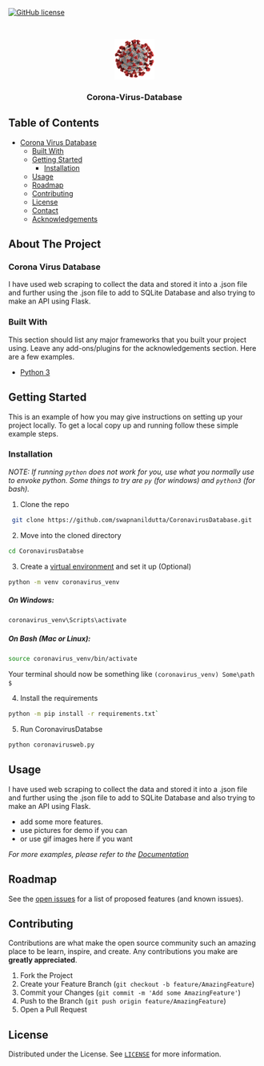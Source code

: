 
[![GitHub license](https://img.shields.io/github/license/swapnanildutta/CoronavirusDatabase)](https://github.com/swapnanildutta/CoronavirusDatabase)

<!-- PROJECT LOGO -->
<br />
<p align="center">
  <a href="https://github.com/swapnanildutta/CoronavirusDatabase">
    <img src="assets/logo-readme.png" alt="Logo" width="80" height="80">
  </a>
  <h3 align="center">Corona-Virus-Database</h3>
</p>

<!-- TABLE OF CONTENTS -->

## Table of Contents

- [Corona Virus Database](#corona-virus-database)
    - [Built With](#built-with)
  - [Getting Started](#getting-started)
    - [Installation](#installation)
  - [Usage](#usage)
  - [Roadmap](#roadmap)
  - [Contributing](#contributing)
  - [License](#license)
  - [Contact](#contact)
  - [Acknowledgements](#acknowledgements)

<!-- ABOUT THE PROJECT -->

## About The Project

### Corona Virus Database

I have used web scraping to collect the data and stored it into a .json file and further using the .json file to add to SQLite Database and also trying to make an API using Flask.

### Built With

This section should list any major frameworks that you built your project using. Leave any add-ons/plugins for the acknowledgements section. Here are a few examples.

- [Python 3](https://www.python.org/)

<!-- GETTING STARTED -->

## Getting Started

This is an example of how you may give instructions on setting up your project locally.
To get a local copy up and running follow these simple example steps.

### Installation
*NOTE: If running `python` does not work for you, use what you normally use to envoke python. Some things to try are `py` (for windows) and `python3` (for bash).*
1. Clone the repo

```sh
 git clone https://github.com/swapnanildutta/CoronavirusDatabase.git
```

2. Move into the cloned directory

```sh
cd CoronavirusDatabse
```

3. Create a [virtual environment](https://docs.python.org/3/tutorial/venv.html) and set it up (Optional)
```sh
python -m venv coronavirus_venv
```
##### On Windows:
```sh
coronavirus_venv\Scripts\activate
```
##### On Bash (Mac or Linux):
```sh
source coronavirus_venv/bin/activate
```
Your terminal should now be something like `(coronavirus_venv) Some\path $`

4. Install the requirements
```sh
python -m pip install -r requirements.txt`
```
5. Run CoronavirusDatabse
```sh
python coronavirusweb.py
```

## Usage

I have used web scraping to collect the data and stored it into a .json file and further using the .json file to add to SQLite Database and also trying to make an API using Flask.

- add some more features.
- use pictures for demo if you can
- or use gif images here if you want

<!-- Here you can add documentation link for the more user-understanble -->

_For more examples, please refer to the [Documentation]()_

<!-- ROADMAP -->

## Roadmap

See the [open issues](https://github.com/swapnanildutta/CoronavirusDatabase) for a list of proposed features (and known issues).

<!-- CONTRIBUTING -->

## Contributing

Contributions are what make the open source community such an amazing place to be learn, inspire, and create. Any contributions you make are **greatly appreciated**.

1. Fork the Project
2. Create your Feature Branch (`git checkout -b feature/AmazingFeature`)
3. Commit your Changes (`git commit -m 'Add some AmazingFeature'`)
4. Push to the Branch (`git push origin feature/AmazingFeature`)
5. Open a Pull Request

<!-- LICENSE -->

## License

<!-- Here you can add license link  -->

Distributed under the License. See [`LICENSE`](https://choosealicense.com/licenses/mit/) for more information.
